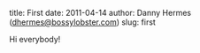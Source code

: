 title: First
date: 2011-04-14
author: Danny Hermes (dhermes@bossylobster.com)
slug: first

Hi everybody!
